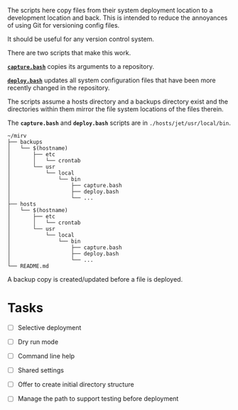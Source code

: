 The scripts here copy files from their system deployment location to a
development location and back. This is intended to reduce the
annoyances of using Git for versioning config files.

It should be useful for any version control system.

There are two scripts that make this work.

[**`capture.bash`**](hosts/jet/usr/local/bin/capture.bin) copies its arguments to a repository.

[**`deploy.bash`**](hosts/jet/usr/local/bin/deploy.bin) updates all system configuration files that have been more
recently changed in the repository.

The scripts assume a hosts directory and a backups directory exist and
the directories within them mirror the file system locations of the
files therein.

The **`capture.bash`** and **`deploy.bash`** scripts are in `./hosts/jet/usr/local/bin`.

```
~/mirv
├── backups
│   └── $(hostname)
│       ├── etc
│       │   └── crontab
│       └── usr
│           └── local
│               └── bin
│                   ├── capture.bash
│                   ├── deploy.bash
│                   └── ...
├── hosts
│   └── $(hostname)
│       ├── etc
│       │   └── crontab
│       └── usr
│           └── local
│               └── bin
│                   ├── capture.bash
│                   ├── deploy.bash
│                   └── ...
└── README.md
```

A backup copy is created/updated before a file is deployed.

# Tasks

- [ ] Selective deployment
- [ ] Dry run mode 
- [ ] Command line help
- [ ] Shared settings
- [ ] Offer to create initial directory structure
- [ ] Manage the path to support testing before deployment

